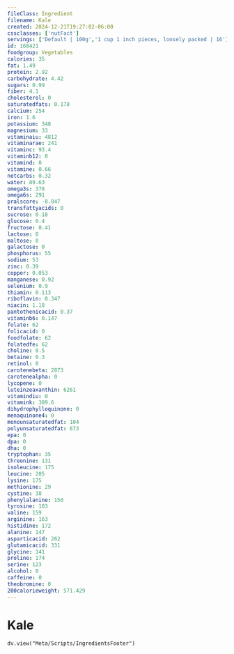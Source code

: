 ```yaml
---
fileClass: Ingredient
filename: Kale
created: 2024-12-21T19:27:02-06:00
cssclasses: ['nutFact']
servings: ['Default | 100g','1 cup 1 inch pieces, loosely packed | 16']
id: 168421
foodgroup: Vegetables
calories: 35
fat: 1.49
protein: 2.92
carbohydrate: 4.42
sugars: 0.99
fiber: 4.1
cholesterol: 0
saturatedfats: 0.178
calcium: 254
iron: 1.6
potassium: 348
magnesium: 33
vitaminaiu: 4812
vitaminarae: 241
vitaminc: 93.4
vitaminb12: 0
vitamind: 0
vitamine: 0.66
netcarbs: 0.32
water: 89.63
omega3s: 378
omega6s: 291
pralscore: -8.047
transfattyacids: 0
sucrose: 0.18
glucose: 0.4
fructose: 0.41
lactose: 0
maltose: 0
galactose: 0
phosphorus: 55
sodium: 53
zinc: 0.39
copper: 0.053
manganese: 0.92
selenium: 0.9
thiamin: 0.113
riboflavin: 0.347
niacin: 1.18
pantothenicacid: 0.37
vitaminb6: 0.147
folate: 62
folicacid: 0
foodfolate: 62
folatedfe: 62
choline: 0.5
betaine: 0.3
retinol: 0
carotenebeta: 2873
carotenealpha: 0
lycopene: 0
luteinzeaxanthin: 6261
vitamindiu: 0
vitamink: 389.6
dihydrophylloquinone: 0
menaquinone4: 0
monounsaturatedfat: 104
polyunsaturatedfat: 673
epa: 0
dpa: 0
dha: 0
tryptophan: 35
threonine: 131
isoleucine: 175
leucine: 205
lysine: 175
methionine: 29
cystine: 38
phenylalanine: 150
tyrosine: 103
valine: 159
arginine: 163
histidine: 172
alanine: 147
asparticacid: 262
glutamicacid: 331
glycine: 141
proline: 174
serine: 123
alcohol: 0
caffeine: 0
theobromine: 0
200calorieweight: 571.429
---
```


# Kale

```dataviewjs
dv.view("Meta/Scripts/IngredientsFooter")
```